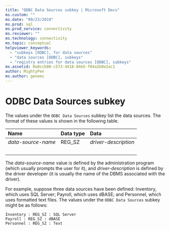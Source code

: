 ```yaml
---
title: "ODBC Data Sources subkey | Microsoft Docs"
ms.custom: ""
ms.date: "09/23/2019"
ms.prod: sql
ms.prod_service: connectivity
ms.reviewer: ""
ms.technology: connectivity
ms.topic: conceptual
helpviewer_keywords:
  - "subkeys [ODBC], for data sources"
  - "data sources [ODBC], subkeys"
  - "registry entries for data sources [ODBC], subkeys"
ms.assetid: 0a8ccb80-c573-4418-84e5-f04a2b0e2ac1
author: MightyPen
ms.author: genemi
---
```

# ODBC Data Sources subkey

The values under the `ODBC Data Sources` subkey list the data sources. The format of these values is shown in the following table.

| Name | Data type | Data |
| :--- | :-------- | :--- |
| *data-source-name* | REG_SZ | *driver-description* |
| &nbsp; | &nbsp; | &nbsp; |

The *data-source-name* value is defined by the administration program (which usually prompts the user for it), and *driver-description* is defined by the driver developer (it is usually the name of the DBMS associated with the driver).

For example, suppose three data sources have been defined: Inventory, which uses SQL Server; Payroll, which uses dBASE; and Personnel, which uses formatted text files. The values under the `ODBC Data Sources` subkey might be as follows:

```console
Inventory : REG_SZ : SQL Server
Payroll : REG_SZ : dBASE
Personnel : REG_SZ : Text
```
